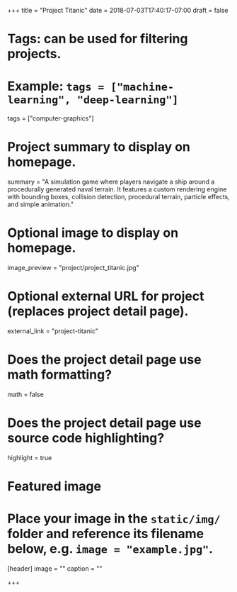 +++
title = "Project Titanic"
date = 2018-07-03T17:40:17-07:00
draft = false

# Tags: can be used for filtering projects.
# Example: `tags = ["machine-learning", "deep-learning"]`
tags = ["computer-graphics"]

# Project summary to display on homepage.
summary = "A simulation game where players navigate a ship around a procedurally generated naval terrain. It features a custom rendering engine with bounding boxes, collision detection, procedural terrain, particle effects, and simple animation."

# Optional image to display on homepage.
image_preview = "project/project_titanic.jpg"

# Optional external URL for project (replaces project detail page).
external_link = "project-titanic"

# Does the project detail page use math formatting?
math = false

# Does the project detail page use source code highlighting?
highlight = true

# Featured image
# Place your image in the `static/img/` folder and reference its filename below, e.g. `image = "example.jpg"`.
[header]
image = ""
caption = ""

+++
